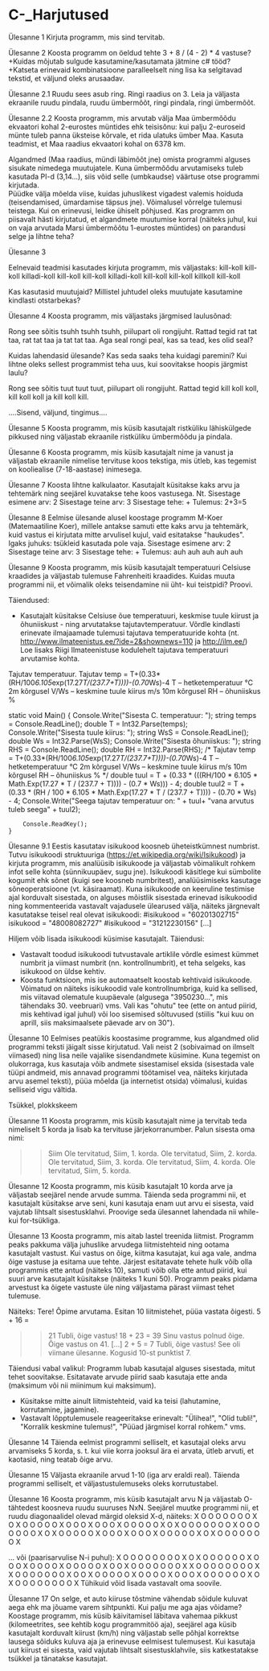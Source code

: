 # C-_Harjutused

Ülesanne 1
Kirjuta programm, mis sind tervitab.


Ülesanne 2
Koosta programm on öeldud tehte 3 + 8 / (4 - 2) * 4 vastuse?
+Kuidas mõjutab sulgude kasutamine/kasutamata jätmine c# tööd?
+Katseta erinevaid kombinatsioone paralleelselt ning lisa ka selgitavad tekstid, et väljund oleks arusaadav.


Ülesanne 2.1
Ruudu sees asub ring. Ringi raadius on 3.
Leia ja väljasta ekraanile ruudu pindala, ruudu ümbermõõt, ringi pindala, ringi ümbermõõt.

Ülesanne 2.2
Koosta programm, mis arvutab välja Maa ümbermõõdu ekvaatori kohal 2-eurostes müntides ehk teisisõnu: kui palju 2-euroseid münte tuleb panna üksteise kõrvale, et rida ulatuks ümber Maa. Kasuta teadmist, et Maa raadius ekvaatori kohal on 6378 km. 

Algandmed (Maa raadius, mündi läbimõõt jne) omista programmi alguses sisukate nimedega muutujatele. Kuna ümbermõõdu arvutamiseks tuleb kasutada  PI-d (3,14...), siis võid selle (umbkaudse) väärtuse otse programmi kirjutada.  
Püüdke välja mõelda viise, kuidas juhuslikest vigadest valemis hoiduda (teisendamised, ümardamise täpsus jne). Võimalusel võrrelge tulemusi teistega. Kui on erinevusi, leidke ühiselt põhjused.
Kas programm on piisavalt hästi kirjutatud, et algandmete muutumise korral (näiteks juhul, kui on vaja arvutada Marsi ümbermõõtu 1-eurostes müntides) on parandusi selge ja lihtne teha?



Ülesanne 3

Eelnevaid teadmisi kasutades kirjuta programm, mis väljastaks:
kill-koll kill-koll killadi-koll kill-koll kill-koll killadi-koll kill-koll kill-koll killkoll
kill-koll


Kas kasutasid muutujaid? Millistel juhtudel oleks muutujate kasutamine kindlasti otstarbekas?


Ülesanne 4
Koosta programm, mis väljastaks järgmised laulusõnad:

Rong see sõitis tsuhh tsuhh tsuhh,
piilupart oli rongijuht.
Rattad tegid rat tat taa,
rat tat taa ja tat tat taa.
Aga seal rongi peal,
kas sa tead, kes olid seal?


Kuidas lahendasid ülesande? Kas seda saaks teha kuidagi paremini? Kui lihtne oleks sellest programmist teha uus, kui
soovitakse hoopis järgmist laulu?

Rong see sõitis tuut tuut tuut,
piilupart oli rongijuht.
Rattad tegid kill koll koll,
kill koll koll ja kill koll kill.


....Sisend, väljund, tingimus....

Ülesanne 5
Koosta programm, mis küsib kasutajalt ristküliku lähiskülgede pikkused ning väljastab ekraanile ristküliku ümbermõõdu ja pindala.


Ülesanne 6
Koosta programm, mis küsib kasutajalt nime ja vanust ja väljastab ekraanile nimelise tervituse koos tekstiga, mis ütleb, kas
tegemist on kooliealise (7-18-aastase) inimesega.


Ülesanne 7
Koosta lihtne kalkulaator. Kasutajalt küsitakse kaks arvu ja tehtemärk ning seejärel kuvatakse tehe koos vastusega.
Nt.
Sisestage esimene arv: 2
Sisestage teine arv: 3
Sisestage tehe: +
Tulemus: 2+3=5


Ülesanne 8
Eelmise ülesande alusel koostage programm M-Koer (Matemaatiline Koer), millele antakse samuti ette kaks arvu ja tehtemärk,
kuid vastus ei kirjutata mitte arvulisel kujul, vaid esitatakse "haukudes". Igaks juhuks: tsükleid kasutada pole vaja.
Sisestage esimene arv: 2
Sisestage teine arv: 3
Sisestage tehe: +
Tulemus: auh auh auh auh auh

Ülesanne 9
Koosta programm, mis küsib kasutajalt temperatuuri Celsiuse kraadides ja väljastab tulemuse Fahrenheiti kraadides.
Kuidas muuta programmi nii, et võimalik oleks teisendamine nii üht- kui teistpidi? Proovi.

Täiendused:
* Kasutajalt küsitakse Celsiuse õue temperatuuri, keskmise tuule kiirust ja õhuniiskust - ning arvutatakse tajutavtemperatuur.
Võrdle kindlasti erinevate ilmajaamade tulemusi tajutava temperatuuride kohta (nt. http://www.ilmateenistus.ee/?ide=2&shownews=110 ja http://ilm.ee/)
Loe lisaks Riigi Ilmateenistuse kodulehelt tajutava temperatuuri arvutamise kohta.

Tajutav temperatuur.
Tajutav temp = T+(0.33*(RH/100*6.105*exp(17.27*T/(237.7+T))))-(0.70*Ws)-4
T – hetketemperatuur °C 2m kõrgusel
V/Ws – keskmine tuule kiirus m/s 10m kõrgusel
RH – õhuniiskus %

 static void Main()
    {
        Console.Write("Sisesta C. temperatuur: ");
        string temps = Console.ReadLine();
        double T = Int32.Parse(temps);
        Console.Write("Sisesta tuule kiirus: ");
        string WsS = Console.ReadLine();
        double Ws = Int32.Parse(WsS);
        Console.Write("Sisesta õhuniiskus: ");
        string RHS = Console.ReadLine();
        double RH = Int32.Parse(RHS);
        /*
        Tajutav temp = T+(0.33*(RH/100*6.105*exp(17.27*T/(237.7+T))))-(0.70*Ws)-4
        T – hetketemperatuur °C 2m kõrgusel
        V/Ws – keskmine tuule kiirus m/s 10m kõrgusel
        RH – õhuniiskus %
         */
        double tuul =  T + (0.33 * (((RH/100 * 6.105 *  Math.Exp(17.27 * T / (237.7 + T)))) - (0.7 * Ws))) - 4;
        double tuul2 = T + (0.33 * (RH / 100 * 6.105 * Math.Exp(17.27 * T / (237.7 + T)))) - (0.70 * Ws) - 4;
        Console.Write("Seega tajutav temperatuur on: " + tuul+ "vana arvutus tuleb seega" + tuul2);

        Console.ReadKey();
    }


Ülesanne 9.1 
Eestis kasutatav isikukood koosneb üheteistkümnest numbrist. Tutvu isikukoodi struktuuriga (https://et.wikipedia.org/wiki/Isikukood) ja kirjuta programm, mis analüüsib isikukoode ja väljastab võimalikult rohkem infot selle kohta (sünnikuupäev, sugu jne). Isikukoodi käsitlege kui sümbolite kogumit ehk sõnet (kuigi see koosneb numbritest), analüüsimiseks kasutage sõneoperatsioone (vt. käsiraamat). Kuna isikukoode on keeruline testimise ajal korduvalt sisestada, on alguses mõistlik sisestada erinevad isikukoodid ning kommenteerida vastavalt vajadusele ülearused välja, näiteks järgnevalt kasutatakse teisel real olevat isikukoodi: 
#isikukood = "60201302715"
isikukood = "48008082727"
#isikukood = "31212230156"
[...]

Hiljem võib lisada isikukoodi küsimise kasutajalt. 
Täiendusi:
* Vastavalt toodud isikukoodi tutvustavale artiklile võrdle esimest kümmet numbrit ja viimast numbrit (nn. kontrollnumbrit), et teha selgeks, kas isikukood on üldse kehtiv.
* Koosta funktsioon, mis ise automaatselt koostab kehtivaid isikukoode. Võimatud on näiteks isikukoodid vale kontrollnumbriga, kuid ka sellised, mis viitavad olematule kuupäevale (algusega "3950230...", mis tähendaks 30. veebruari) vms. Vali kas "ohutu" tee (ette on antud piirid, mis kehtivad igal juhul) või loo sisemised sõltuvused (stiilis "kui kuu on aprill, siis maksimaalsete päevade arv on 30").


Ülesanne 10
Eelmises peatükis koostasime programme, kus algandmed olid programmi teksti jäigalt sisse kirjutatud. Vali neist 2 (sobivaimad
on ilmselt viimased) ning lisa neile vajalike sisendandmete küsimine. Kuna tegemist on olukorraga, kus kasutaja võib andmete
sisestamisel eksida (sisestada vale tüüpi andmeid, mis annavad programmi töötamisel vea, näiteks kirjutada arvu asemel teksti),
püüa mõelda (ja internetist otsida) võimalusi, kuidas selliseid vigu vältida.



Tsükkel, plokkskeem

Ülesanne 11
Koosta programm, mis küsib kasutajalt nime ja tervitab teda nimeliselt 5 korda ja lisab ka tervituse järjekorranumber.
Palun sisesta oma nimi:
>> Siim
Ole tervitatud, Siim, 1. korda.
Ole tervitatud, Siim, 2. korda.
Ole tervitatud, Siim, 3. korda.
Ole tervitatud, Siim, 4. korda.
Ole tervitatud, Siim, 5. korda.


Ülesanne 12
Koosta programm, mis küsib kasutajalt 10 korda arve ja väljastab seejärel nende arvude summa.
Täienda seda programmi nii, et kasutajalt küsitakse arve seni, kuni kasutaja enam uut arvu ei sisesta, vaid vajutab lihtsalt
sisestusklahvi.
Proovige seda ülesannet lahendada nii while- kui for-tsükliga.


Ülesanne 13
Koosta programm, mis aitab lastel treenida liitmist. Programm peaks pakkuma välja juhuslike arvudega liitmistehteid ning ootama kasutajalt vastust. Kui vastus on õige, kiitma kasutajat, kui aga vale, andma õige vastuse ja esitama uue tehte. Järjest esitatavate tehete hulk võib olla programmis ette antud (näiteks 10), samuti võib olla ette antud piirid, kui suuri arve kasutajalt küsitakse (näiteks 1 kuni 50). Programm peaks pidama arvestust ka õigete vastuste üle ning väljastama pärast viimast tehet tulemuse. 

Näiteks:
Tere! Õpime arvutama. Esitan 10 liitmistehet, püüa vastata õigesti.
5 + 16 = 
>> 21
Tubli, õige vastus! 
18 + 23 =
>> 39
Sinu vastus polnud õige. Õige vastus on 41.
[...]
2 + 5 = 
>> 7
Tubli, õige vastus!
See oli viimane ülesanne. Kogusid 10-st punktist 7.

Täiendusi vabal valikul:
Programm lubab kasutajal alguses sisestada, mitut tehet soovitakse.
Esitatavate arvude piirid saab kasutaja ette anda (maksimum või nii miinimum kui maksimum).
* Küsitakse mitte ainult liitmistehteid, vaid ka teisi (lahutamine, korrutamine, jagamine).
* Vastavalt lõpptulemusele reageeritakse erinevalt: "Ülihea!", "Olid tubli!", "Korralik keskmine tulemus!", "Püüad järgmisel korral rohkem." vms.


Ülesanne 14
Täienda eelmist programmi selliselt, et kasutajal oleks arvu arvamiseks 5 korda, s. t. kui viie korra jooksul ära ei arvata, ütleb
arvuti, et kaotasid, ning teatab õige arvu.

Ülesanne 15
Väljasta ekraanile arvud 1-10 (iga arv eraldi real). Täienda programmi selliselt, et väljastustulemuseks oleks korrutustabel.


Ülesanne 16
Koosta programm, mis küsib kasutajalt arvu N ja väljastab O-tähtedest koosneva ruudu suuruses NxN. Seejärel muutke
programmi nii, et ruudu diagonaalidel olevad märgid oleksid X-d, näiteks:
X O O O O O O O X
O X O O O O O X O
O O X O O O X O O
O O O X O X O O O
O O O O X O O O O
O O O X O X O O O
O O X O O O X O O
O X O O O O O X O
X O O O O O O O X

... või (paarisarvulise N-i puhul):
X O O O O O O O O X
O X O O O O O O X O
O O X O O O O X O O
O O O X O O X O O O
O O O O X X O O O O
O O O O X X O O O O
O O O X O O X O O O
O O X O O O O X O O
O X O O O O O O X O
X O O O O O O O O X
Tühikuid võid lisada vastavalt oma soovile.

Ülesanne 17
On selge, et auto kiiruse tõstmine vähendab sõidule kuluvat aega ehk ma jõuame varem sihtpunkti. Kui palju me aga ajas
võidame? Koostage programm, mis küsib käivitamisel läbitava vahemaa pikkust (kilomeetrites, see kehtib kogu programmitöö
aja), seejärel aga küsib kasutajalt korduvalt kiirust (km/h) ning väljastab selle põhjal korrektse lausega sõiduks kuluva aja ja
erinevuse eelmisest tulemusest. Kui kasutaja uut kiirust ei sisesta, vaid vajutab lihtsalt sisestusklahvile, siis katkestatakse tsükkel
ja tänatakse kasutajat.



